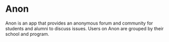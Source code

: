 # Anon
Anon is an app that provides an anonymous forum and community for students and alumni to discuss issues. Users on Anon are grouped by their school and program.
